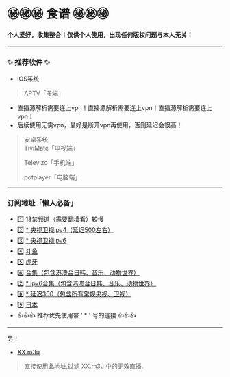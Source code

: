 
# ㊙️㊙️㊙️ 食谱 ㊙️㊙️㊙️
#### 个人爱好，收集整合！仅供个人使用，出现任何版权问题与本人无关！
---
### ✨ 推荐软件  ✨
* iOS系统  
> APTV「多端」
* 直播源解析需要连上vpn！直播源解析需要连上vpn！直播源解析需要连上vpn！
* 后续使用无需vpn，最好是断开vpn再使用，否则延迟会很高！

> 安卓系统  
> TiviMate「电视端」
>
> Televizo「手机端」
>
> potplayer「电脑端」
---
### 订阅地址「懒人必备」

* 1️⃣ [18禁频道（需要翻墙看）较慢](https://raw.githubusercontent.com/Hoxxxxx/m3u/master/Adult.m3u)
* 2️⃣ [* 央视卫视ipv4（延迟500左右）](https://raw.githubusercontent.com/Hoxxxxx/m3u/master/China_v4.m3u)
* 3️⃣ [* 央视卫视ipv6](https://raw.githubusercontent.com/Hoxxxxx/m3u/master/China_v6.m3u)
* 4️⃣ [斗鱼](https://raw.githubusercontent.com/Hoxxxxx/m3u/master/Douyu.m3u)
* 5️⃣ [虎牙](https://raw.githubusercontent.com/Hoxxxxx/m3u/master/Huya.m3u)
* 6️⃣ [合集（包含港澳台日韩、音乐、动物世界）](https://raw.githubusercontent.com/Hoxxxxx/m3u/master/Gather.m3u)
* 7️⃣ [* ipv6合集（包含港澳台日韩、音乐、动物世界）](https://raw.githubusercontent.com/Hoxxxxx/m3u/master/HXGather.m3u)
* 8️⃣ [* 延迟300（包含所有常规央视、卫视）]( https://raw.githubusercontent.com/goolguy007/radioer/main/TVradio)
* 9️⃣ [日本](https://raw.githubusercontent.com/Hoxxxxx/m3u/master/Japan.m3u)
* 👍👍👍   推荐优先使用带 ' * ' 号的连接   👍👍👍
---
另！
* [XX.m3u](https://raw.githubusercontent.com/Hoxxxxx/m3u/master/XX.m3u)  
>直接使用此地址,过滤 XX.m3u 中的无效直播.
